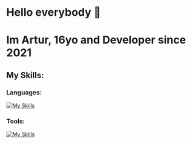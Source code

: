 # Hello everybody 👋
# Im Artur, 16yo and Developer since 2021

## My Skills:

### Languages:
[![My Skills](https://skillicons.dev/icons?i=html,css,js,java,py,mysql&perline=3)](https://skillicons.dev)

### Tools:
[![My Skills](https://skillicons.dev/icons?i=eclipse,idea,pycharm,vscode&perline=4)](https://skillicons.dev)

